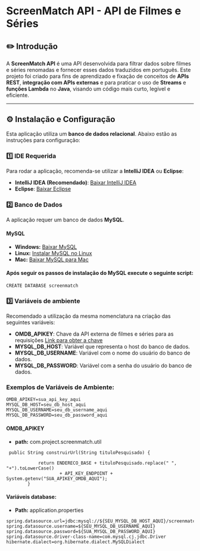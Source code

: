 # **ScreenMatch API - API de Filmes e Séries**  

## ✏️ **Introdução**  
A **ScreenMatch API** é uma API desenvolvida para filtrar dados sobre filmes e séries renomadas e fornecer esses dados traduzidos em português. Este projeto foi criado para fins de aprendizado e fixação de conceitos de **APIs REST**, **integração com APIs externas** e para praticar o uso de **Streams** e **funções Lambda** no **Java**, visando um código mais curto, legível e eficiente.  

---

## ⚙️ **Instalação e Configuração**  
Esta aplicação utiliza um **banco de dados relacional**. Abaixo estão as instruções para configuração:  

### **1️⃣ IDE Requerida**  
Para rodar a aplicação, recomenda-se utilizar a **IntelliJ IDEA** ou **Eclipse**:  
- **IntelliJ IDEA (Recomendado)**: [Baixar IntelliJ IDEA](https://www.jetbrains.com/idea/download/)  
- **Eclipse**: [Baixar Eclipse](https://www.eclipse.org/downloads/)  

### **2️⃣ Banco de Dados**  
A aplicação requer um banco de dados **MySQL**.  

#### **MySQL**  
- **Windows:** [Baixar MySQL](https://dev.mysql.com/downloads/installer/)  
- **Linux:** [Instalar MySQL no Linux](https://dev.mysql.com/doc/refman/8.0/en/linux-installation.html)  
- **Mac:** [Baixar MySQL para Mac](https://dev.mysql.com/downloads/mysql/)

#### Após seguir os passos de instalação do MySQL execute o seguinte script:
```plaintext
CREATE DATABASE screenmatch
````

### **3️⃣ Variáveis de ambiente**

Recomendado a utilização da mesma nomenclatura na criação das seguintes variáveis:

- **OMDB_APIKEY**: Chave da API externa de filmes e séries para as requisições [Link para obter a chave](https://www.omdbapi.com/apikey.aspx)
- **MYSQL_DB_HOST**: Variável que representa o host do banco de dados.
- **MYSQL_DB_USERNAME**: Variável com o nome do usuário do banco de dados.
- **MYSQL_DB_PASSWORD**: Variável com a senha do usuário do banco de dados.

### Exemplos de Variáveis de Ambiente:

```plaintext
OMDB_APIKEY=sua_api_key_aqui
MYSQL_DB_HOST=seu_db_host_aqui
MYSQL_DB_USERNAME=seu_db_username_aqui
MYSQL_DB_PASSWORD=seu_db_password_aqui
````

#### **OMDB_APIKEY**
- **path:** com.project.screenmatch.util
```plaintext
 public String construirUrl(String tituloPesquisado) {

            return ENDERECO_BASE + tituloPesquisado.replace(" ", "+").toLowerCase()
                    + API_KEY_ENDPOINT + System.getenv("SUA_APIKEY_OMDB_AQUI");
        }
````
#### **Variáveis database:**
- **Path:** application.properties
```plaintext
spring.datasource.url=jdbc:mysql://${SEU_MYSQL_DB_HOST_AQUI}/screenmatch
spring.datasource.username=${SEU_MYSQL_DB_USERNAME_AQUI}
spring.datasource.password=${SUA_MYSQL_DB_PASSWORD_AQUI}
spring.datasource.driver-class-name=com.mysql.cj.jdbc.Driver
hibernate.dialect=org.hibernate.dialect.MySQLDialect
````

 


